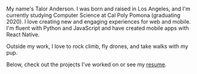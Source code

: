 
My name's Talor Anderson. I was born and raised in Los Angeles, and I'm currently studying Computer Science at Cal Poly Pomona (graduating 2020). I love creating new and engaging experiences for web and mobile. I'm fluent with Python and JavaScript and have created mobile apps with React Native.

Outside my work, I love to rock climb, fly drones, and take walks with my pup. 

Below, check out the projects I've worked on or see my [resume]({{site.resume_url}}).

